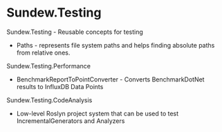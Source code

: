 # Sundew.Testing

Sundew.Testing - Reusable concepts for testing

* Paths - represents file system paths and helps finding absolute paths from relative ones.

Sundew.Testing.Performance

* BenchmarkReportToPointConverter - Converts BenchmarkDotNet results to InfluxDB Data Points

Sundew.Testing.CodeAnalysis

* Low-level Roslyn project system that can be used to test IncrementalGenerators and Analyzers